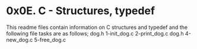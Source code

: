 # 0x0E. C - Structures, typedef
This readme files contain information on C structures and typedef and the following file tasks are as follows;
dog.h
1-init_dog.c
2-print_dog.c
dog.h
4-new_dog.c
5-free_dog.c 
